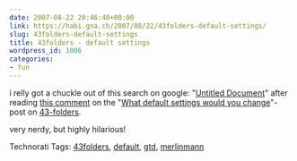 ```yaml
---
date: 2007-08-22 20:46:40+00:00
link: https://habi.gna.ch/2007/08/22/43folders-default-settings/
slug: 43folders-default-settings
title: 43folders - default settings
wordpress_id: 1006
categories:
- fun
---
```


i relly got a chuckle out of this search on google: "[Untitled Document](https://google.com/search?hl=en&client=safari&rls=en&q=%22untitled+document%22&btnG=Search)" after reading [this comment](http://www.43folders.com/2007/08/21/default-settings/#comment-14773) on the "[What default settings would you change](http://www.43folders.com/2007/08/21/default-settings/)"-post on [43-folders](http://www.43folders.com/).

very nerdy, but highly hilarious!



Technorati Tags: [43folders](http://www.technorati.com/tag/43folders), [default](http://www.technorati.com/tag/default), [gtd](http://www.technorati.com/tag/gtd), [merlinmann](http://www.technorati.com/tag/merlinmann)
